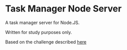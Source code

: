 # Task Manager Node Server

A task manager server for Node.JS.

Written for study purposes only.

Based on the challenge described [here](https://efficient-sloth-d85.notion.site/Desafio-01-2d48608f47644519a408b438b52d913f)
